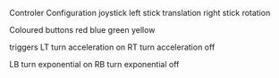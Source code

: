 Controler Configuration
joystick
left stick translation
right stick rotation

Coloured buttons
red
blue
green
yellow

triggers
LT turn acceleration on
RT turn acceleration off

LB turn exponential on
RB turn exponential off
